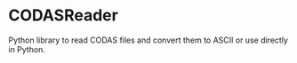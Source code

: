 # CODASReader
Python library to read CODAS files and convert them to ASCII or use directly in Python.
